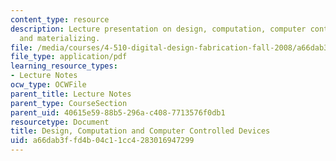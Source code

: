 ```yaml
---
content_type: resource
description: Lecture presentation on design, computation, computer controlled devices,
  and materializing.
file: /media/courses/4-510-digital-design-fabrication-fall-2008/a66dab3ffd4b04c11cc4283016947299_lec7a.pdf
file_type: application/pdf
learning_resource_types:
- Lecture Notes
ocw_type: OCWFile
parent_title: Lecture Notes
parent_type: CourseSection
parent_uid: 40615e59-88b5-296a-c408-7713576f0db1
resourcetype: Document
title: Design, Computation and Computer Controlled Devices
uid: a66dab3f-fd4b-04c1-1cc4-283016947299
---
```

